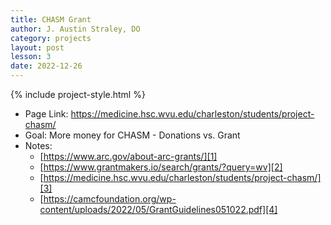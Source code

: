 ```yaml
---
title: CHASM Grant
author: J. Austin Straley, DO
category: projects
layout: post
lesson: 3
date: 2022-12-26
---
```


{% include project-style.html %}

- Page Link: https://medicine.hsc.wvu.edu/charleston/students/project-chasm/
- Goal: More money for CHASM - Donations vs. Grant
- Notes:
    - [https://www.arc.gov/about-arc-grants/][1]
    - [https://www.grantmakers.io/search/grants/?query=wv][2]
    - [https://medicine.hsc.wvu.edu/charleston/students/project-chasm/][3]
    - [https://camcfoundation.org/wp-content/uploads/2022/05/GrantGuidelines051022.pdf][4]



[1]: https://www.arc.gov/about-arc-grants/
[2]: https://www.grantmakers.io/search/grants/?query=wv
[3]: https://medicine.hsc.wvu.edu/charleston/students/project-chasm/
[4]: https://camcfoundation.org/wp-content/uploads/2022/05/GrantGuidelines051022.pdf